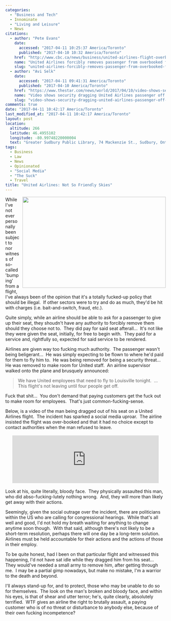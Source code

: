 ```yaml
---
categories:
  - "Business and Tech"
  - Innominate
  - "Living and Leisure"
  - News
citations:
  - author: "Pete Evans"
    date:
      accessed: "2017-04-11 10:25:37 America/Toronto"
      published: "2017-04-10 10:32 America/Toronto"
    href: "http://www.cbc.ca/news/business/united-airlines-flight-overbooked-1.4063632"
    name: "United Airlines forcibly removes passenger from overbooked flight"
    slug: "united-airlines-forcibly-removes-passenger-from-overbooked-flight"
  - author: "Avi Selk"
    date:
      accessed: "2017-04-11 09:41:31 America/Toronto"
      published: "2017-04-10 America/Toronto"
    href: "https://www.thestar.com/news/world/2017/04/10/video-shows-security-dragging-united-airlines-passenger-off-overbooked-flight.html"
    name: "Video shows security dragging United Airlines passenger off 'overbooked' flight"
    slug: "video-shows-security-dragging-united-airlines-passenger-off-overbooked-flight"
comments: true
date: "2017-04-11 10:42:17 America/Toronto"
last_modified_at: "2017-04-11 10:42:17 America/Toronto"
layout: post
location:
  altitude: 266
  latitude: 46.4955102
  longitude: -80.99748220000004
  text: "Greater Sudbury Public Library, 74 Mackenzie St., Sudbury, Ontario, P3C 4X8, Canada"
tags:
  - Business
  - Law
  - News
  - Opinionated
  - "Social Media"
  - "The Suck"
  - Travel
title: "United Airlines: Not So Friendly Skies"
---
```


<img
  alt="" height="286" src="{{ site.uri.assets }}/blog/2017/04/11/united-airlines-not-so-friendly-skies/crowded-airplane_450x286.png"
  style="border: 0px; float: right; margin-bottom: 10px; margin-left: 10px;" width="450" />
<p>
  While I've not ever personally been subject to nor witness of so-called 'bumping' from a flight, I've always been of the opinion that it's a totally fucked-up
  policy that should be illegal.&nbsp; If other sectors were to try and do as much, they'd be hit with charges (i.e. bait-and-switch, fraud, etc.).
</p>
<p>
  Quite simply, while an airline should be able to ask for a passenger to give up their seat, they shoudn't have any authority to forcibly remove them should
  they choose not to.&nbsp; They did pay for said seat afterall&hellip;&nbsp; It's not like they were given the seat, initially, for free to begin with.&nbsp;
  They paid for a service and, rightfully so, expected for said service to be rendered.
</p>
<!-- excerptBreak -->
<p>
  Airlines are given way too fucking much authority.&nbsp; The passenger wasn't being beligerant&hellip;&nbsp; He was simply expecting to be flown to where he'd
  paid for them to fly him to.&nbsp; He was being removed for being a security threat&hellip;&nbsp; He was removed to make room for United staff.&nbsp; An
  airline supervisor walked onto the plane and brusquely announced:
  <blockquote>
    We have United employees that need to fly to Louisville tonight.&nbsp; &hellip;&nbsp; This flight's not leaving until four people get off.
  </blockquote>
  Fuck that shit&hellip;&nbsp; You don't demand that paying customers get the fuck out to make room for employees.&nbsp; That's just common-fucking-sense.
</p>
<p>
  Below, is a video of the man being dragged out of his seat on a United Airlines flight.&nbsp; The incident has sparked a social media uproar.&nbsp; The airline
  insisted the flight was over-booked and that it had no choice except to contact authorities when the man refused to leave.<br />
  &nbsp;<br />
  <iframe
    allowfullscreen src="https://www.cbc.ca/i/caffeine/syndicate/?mediaId=918300739735"
    style="border: none; display: block; margin-left: auto; margin-right: auto;" width="460"></iframe>
  &nbsp;<br />
  Look at his, quite literally, bloody face.&nbsp; They physically assaulted this man, who did abso-fucking-lutely nothing wrong.&nbsp; And, they will more than
  likely get away with their actions.
</p>
<p>
  Seemingly, given the social outrage over the incident, there are politicians within the US who are calling for congressional hearings.&nbsp; While that's all
  well and good, I'd not hold my breath waiting for anything to change anytime soon though.&nbsp; With that said, although there's not likely to be a short-term
  resolution, perhaps there will one day be a long-term solution.&nbsp; Airlines must be held accountable for their actions and the actions of those in their
  employ.
</p>
<p>
  To be quite honest, had I been on that particular flight and witnessed this happening, I'd not have sat idle while they dragged him from his
  seat&hellip;&nbsp; They would've needed a small army to remove him, after getting through me.&nbsp; I may be a partial gimp nowadays, but make no mistake, I'm
  a warrior to the death and beyond.
</p>
<p>
  I'll always stand-up for, and to protect, those who may be unable to do so for themselves.&nbsp; The look on the man's broken and bloody face, and within his
  eyes, is that of shear and utter terror; he's, quite clearly, absolutely terrified.&nbsp; WTF gives an airline the right to brutally assault, a paying
  customer who is of no threat or disturbance to anybody else, because of their own fucking incompetence?
</p>
